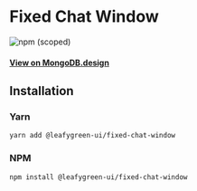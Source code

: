 # Fixed Chat Window

![npm (scoped)](https://img.shields.io/npm/v/@leafygreen-ui/fixed-chat-window.svg)

#### [View on MongoDB.design](https://www.mongodb.design/component/fixed-chat-window/example/)

## Installation

### Yarn

```shell
yarn add @leafygreen-ui/fixed-chat-window
```

### NPM

```shell
npm install @leafygreen-ui/fixed-chat-window
```
